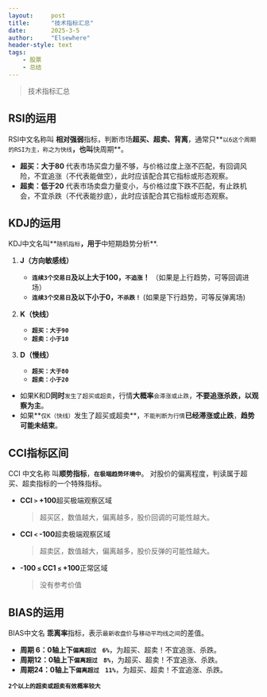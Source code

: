 ```yaml
---
layout: 	post
title: 		"技术指标汇总"
date:       2025-3-5
author: 	"Elsewhere"
header-style: text
tags:
    - 股票 
    - 总结
---
```


> 技术指标汇总



## RSI的运用

RSI中文名称叫 **相对强弱**指标，判断市场**超买、超卖、背离**，通常只**`以6这个周期的RSI为主，称之为快线`**，也叫**快周期**。

- **超买：大于80**
  代表市场买盘力量不够，与价格过度上涨不匹配，有回调风险，不宜追涨（不代表能做空），此时应该配合其它指标或形态观察。
- **超卖：低于20**
  代表市场卖盘力量变小，与价格过度下跌不匹配，有止跌机会，不宜杀跌（不代表能抄底），此时应该配合其它指标或形态观察。



## KDJ的运用

KDJ中文名叫**`随机指标`**，用于**中短期趋势分析**.

1. **J（方向敏感线）**
   - **`连续3个交易日`及以上大于100，`不追涨`！** （如果是上行趋势，可等回调进场）
   - **`连续3个交易日`及以下小于0，`不杀跌！`** (如果是下行趋势，可等反弹离场)

2. **K（快线）**
   - **`超买：大于90`**
   - **`超卖：小于10`**

3. **D（慢线）**
   - **`超买：大于80`**
   - **`超卖：小于20`**

- 如果K和D**同时**`发生了超买或超卖`，行情**大概率**`会滞涨或止跌`，**不要追涨杀跌，以观察为主**。
- 如果**`仅K（快线）`发生了超买或超卖**，`不能判断为行情`**已经滞涨或止跌**，**趋势可能未结束**。



## CCI指标区间

CCI 中文名称 叫**顺势指标**，**`在极端趋势环境中`**。 对股价的偏离程度，判读属于超买、超卖指标的一个特殊指标。

- **CCl `>` +100**超买极端观察区域

  > 超买区，数值越大，偏离越多，股价回调的可能性越大。

- **CCl `<` -100**超卖极端观察区域

  > 超卖区，数值越大，偏离越多，股价反弹的可能性越大。

- **-100 `≤` CC1 `≤` +100**正常区域

  > 没有参考价值



## BIAS的运用

BIAS中文名 **乖离率**指标，表示`最新收盘价`与`移动平均线之间`的差值。

- **周期  6：0轴上下`偏离超过　6%`**，为超买、超卖！不宜追涨、杀跌。
- **周期12：0轴上下`偏离超过　8%`**，为超买、超卖！不宜追涨、杀跌。
- **周期24：0轴上下`偏离超过　11%`**，为超买、超卖！不宜追涨、杀跌。

**`2个以上的超卖或超卖有效概率较大`**
